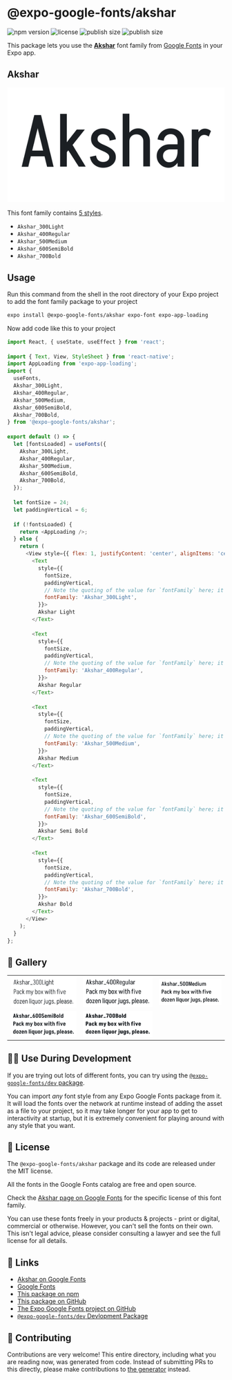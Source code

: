 # @expo-google-fonts/akshar

![npm version](https://flat.badgen.net/npm/v/@expo-google-fonts/akshar)
![license](https://flat.badgen.net/github/license/expo/google-fonts)
![publish size](https://flat.badgen.net/packagephobia/install/@expo-google-fonts/akshar)
![publish size](https://flat.badgen.net/packagephobia/publish/@expo-google-fonts/akshar)

This package lets you use the [**Akshar**](https://fonts.google.com/specimen/Akshar) font family from [Google Fonts](https://fonts.google.com/) in your Expo app.

## Akshar

![Akshar](./font-family.png)

This font family contains [5 styles](#-gallery).

- `Akshar_300Light`
- `Akshar_400Regular`
- `Akshar_500Medium`
- `Akshar_600SemiBold`
- `Akshar_700Bold`

## Usage

Run this command from the shell in the root directory of your Expo project to add the font family package to your project
```sh
expo install @expo-google-fonts/akshar expo-font expo-app-loading
```

Now add code like this to your project
```js
import React, { useState, useEffect } from 'react';

import { Text, View, StyleSheet } from 'react-native';
import AppLoading from 'expo-app-loading';
import {
  useFonts,
  Akshar_300Light,
  Akshar_400Regular,
  Akshar_500Medium,
  Akshar_600SemiBold,
  Akshar_700Bold,
} from '@expo-google-fonts/akshar';

export default () => {
  let [fontsLoaded] = useFonts({
    Akshar_300Light,
    Akshar_400Regular,
    Akshar_500Medium,
    Akshar_600SemiBold,
    Akshar_700Bold,
  });

  let fontSize = 24;
  let paddingVertical = 6;

  if (!fontsLoaded) {
    return <AppLoading />;
  } else {
    return (
      <View style={{ flex: 1, justifyContent: 'center', alignItems: 'center' }}>
        <Text
          style={{
            fontSize,
            paddingVertical,
            // Note the quoting of the value for `fontFamily` here; it expects a string!
            fontFamily: 'Akshar_300Light',
          }}>
          Akshar Light
        </Text>

        <Text
          style={{
            fontSize,
            paddingVertical,
            // Note the quoting of the value for `fontFamily` here; it expects a string!
            fontFamily: 'Akshar_400Regular',
          }}>
          Akshar Regular
        </Text>

        <Text
          style={{
            fontSize,
            paddingVertical,
            // Note the quoting of the value for `fontFamily` here; it expects a string!
            fontFamily: 'Akshar_500Medium',
          }}>
          Akshar Medium
        </Text>

        <Text
          style={{
            fontSize,
            paddingVertical,
            // Note the quoting of the value for `fontFamily` here; it expects a string!
            fontFamily: 'Akshar_600SemiBold',
          }}>
          Akshar Semi Bold
        </Text>

        <Text
          style={{
            fontSize,
            paddingVertical,
            // Note the quoting of the value for `fontFamily` here; it expects a string!
            fontFamily: 'Akshar_700Bold',
          }}>
          Akshar Bold
        </Text>
      </View>
    );
  }
};

```

## 🔡 Gallery


||||
|-|-|-|
|![Akshar_300Light](./Akshar_300Light.ttf.png)|![Akshar_400Regular](./Akshar_400Regular.ttf.png)|![Akshar_500Medium](./Akshar_500Medium.ttf.png)||
|![Akshar_600SemiBold](./Akshar_600SemiBold.ttf.png)|![Akshar_700Bold](./Akshar_700Bold.ttf.png)|||


## 👩‍💻 Use During Development

If you are trying out lots of different fonts, you can try using the [`@expo-google-fonts/dev` package](https://github.com/expo/google-fonts/tree/master/font-packages/dev#readme).

You can import *any* font style from any Expo Google Fonts package from it. It will load the fonts
over the network at runtime instead of adding the asset as a file to your project, so it may take longer
for your app to get to interactivity at startup, but it is extremely convenient
for playing around with any style that you want.

## 📖 License

The `@expo-google-fonts/akshar` package and its code are released under the MIT license.

All the fonts in the Google Fonts catalog are free and open source.

Check the [Akshar page on Google Fonts](https://fonts.google.com/specimen/Akshar) for the specific license of this font family.

You can use these fonts freely in your products & projects - print or digital, commercial or otherwise. However, you can't sell the fonts on their own. This isn't legal advice, please consider consulting a lawyer and see the full license for all details.

## 🔗 Links

- [Akshar on Google Fonts](https://fonts.google.com/specimen/Akshar)
- [Google Fonts](https://fonts.google.com/)
- [This package on npm](https://www.npmjs.com/package/@expo-google-fonts/akshar)
- [This package on GitHub](https://github.com/expo/google-fonts/tree/master/font-packages/akshar)
- [The Expo Google Fonts project on GitHub](https://github.com/expo/google-fonts)
- [`@expo-google-fonts/dev` Devlopment Package](https://github.com/expo/google-fonts/tree/master/font-packages/dev)

## 🤝 Contributing

Contributions are very welcome! This entire directory, including what you are reading now, was generated from code. Instead of submitting PRs to this directly, please make contributions to [the generator](https://github.com/expo/google-fonts/tree/master/packages/generator) instead.
